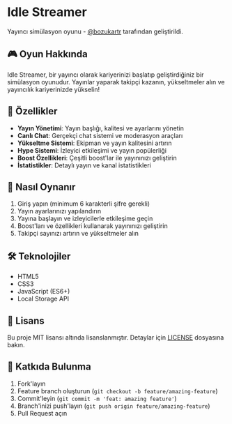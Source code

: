 # Idle Streamer

Yayıncı simülasyon oyunu - [@bozukartr](https://github.com/bozukartr) tarafından geliştirildi.

## 🎮 Oyun Hakkında

Idle Streamer, bir yayıncı olarak kariyerinizi başlatıp geliştirdiğiniz bir simülasyon oyunudur. Yayınlar yaparak takipçi kazanın, yükseltmeler alın ve yayıncılık kariyerinizde yükselin!

## 🌟 Özellikler

- **Yayın Yönetimi**: Yayın başlığı, kalitesi ve ayarlarını yönetin
- **Canlı Chat**: Gerçekçi chat sistemi ve moderasyon araçları
- **Yükseltme Sistemi**: Ekipman ve yayın kalitesini artırın
- **Hype Sistemi**: İzleyici etkileşimi ve yayın popülerliği
- **Boost Özellikleri**: Çeşitli boost'lar ile yayınınızı geliştirin
- **İstatistikler**: Detaylı yayın ve kanal istatistikleri

## 🎯 Nasıl Oynanır

1. Giriş yapın (minimum 6 karakterli şifre gerekli)
2. Yayın ayarlarınızı yapılandırın
3. Yayına başlayın ve izleyicilerle etkileşime geçin
4. Boost'ları ve özellikleri kullanarak yayınınızı geliştirin
5. Takipçi sayınızı artırın ve yükseltmeler alın

## 🛠️ Teknolojiler

- HTML5
- CSS3
- JavaScript (ES6+)
- Local Storage API

## 📝 Lisans

Bu proje MIT lisansı altında lisanslanmıştır. Detaylar için [LICENSE](LICENSE) dosyasına bakın.

## 🤝 Katkıda Bulunma

1. Fork'layın
2. Feature branch oluşturun (`git checkout -b feature/amazing-feature`)
3. Commit'leyin (`git commit -m 'feat: amazing feature'`)
4. Branch'inizi push'layın (`git push origin feature/amazing-feature`)
5. Pull Request açın 
